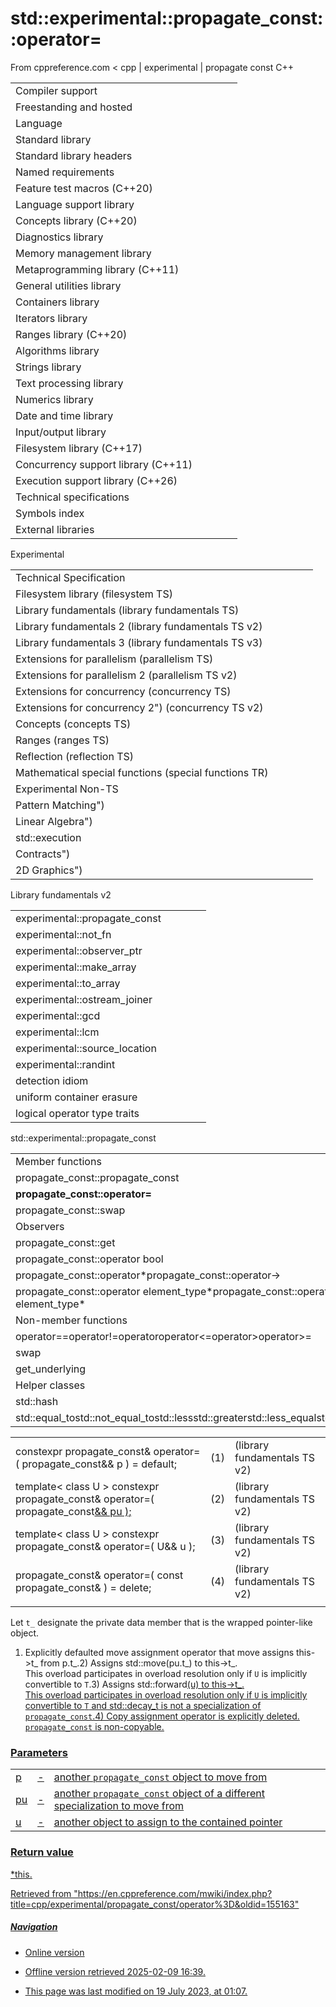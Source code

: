 # std::experimental::propagate_const<T>::operator=

From cppreference.com
< cpp‎ | experimental‎ | propagate const
C++

|  |  |  |  |  |
| --- | --- | --- | --- | --- |
| Compiler support | | | | |
| Freestanding and hosted | | | | |
| Language | | | | |
| Standard library | | | | |
| Standard library headers | | | | |
| Named requirements | | | | |
| Feature test macros (C++20) | | | | |
| Language support library | | | | |
| Concepts library (C++20) | | | | |
| Diagnostics library | | | | |
| Memory management library | | | | |
| Metaprogramming library (C++11) | | | | |
| General utilities library | | | | |
| Containers library | | | | |
| Iterators library | | | | |
| Ranges library (C++20) | | | | |
| Algorithms library | | | | |
| Strings library | | | | |
| Text processing library | | | | |
| Numerics library | | | | |
| Date and time library | | | | |
| Input/output library | | | | |
| Filesystem library (C++17) | | | | |
| Concurrency support library (C++11) | | | | |
| Execution support library (C++26) | | | | |
| Technical specifications | | | | |
| Symbols index | | | | |
| External libraries | | | | |

Experimental

|  |  |  |  |  |
| --- | --- | --- | --- | --- |
| Technical Specification | | | | |
| Filesystem library (filesystem TS) | | | | |
| Library fundamentals (library fundamentals TS) | | | | |
| Library fundamentals 2 (library fundamentals TS v2) | | | | |
| Library fundamentals 3 (library fundamentals TS v3) | | | | |
| Extensions for parallelism (parallelism TS) | | | | |
| Extensions for parallelism 2 (parallelism TS v2) | | | | |
| Extensions for concurrency (concurrency TS) | | | | |
| Extensions for concurrency 2") (concurrency TS v2) | | | | |
| Concepts (concepts TS) | | | | |
| Ranges (ranges TS) | | | | |
| Reflection (reflection TS) | | | | |
| Mathematical special functions (special functions TR) | | | | |
| Experimental Non-TS | | | | |
| Pattern Matching") | | | | |
| Linear Algebra") | | | | |
| std::execution | | | | |
| Contracts") | | | | |
| 2D Graphics") | | | | |

Library fundamentals v2

|  |  |  |  |  |
| --- | --- | --- | --- | --- |
| experimental::propagate_const | | | | |
| experimental::not_fn | | | | |
| experimental::observer_ptr | | | | |
| experimental::make_array | | | | |
| experimental::to_array | | | | |
| experimental::ostream_joiner | | | | |
| experimental::gcd | | | | |
| experimental::lcm | | | | |
| experimental::source_location | | | | |
| experimental::randint | | | | |
| detection idiom | | | | |
| uniform container erasure | | | | |
| logical operator type traits | | | | |

std::experimental::propagate_const

|  |  |  |  |  |
| --- | --- | --- | --- | --- |
| Member functions | | | | |
| propagate_const::propagate_const | | | | |
| ****propagate_const::operator=**** | | | | |
| propagate_const::swap | | | | |
| Observers | | | | |
| propagate_const::get | | | | |
| propagate_const::operator bool | | | | |
| propagate_const::operator\*propagate_const::operator-> | | | | |
| propagate_const::operator element_type\*propagate_const::operator const element_type\* | | | | |
| Non-member functions | | | | |
| operator==operator!=operator<operator>operator<=operator>operator>= | | | | |
| swap | | | | |
| get_underlying | | | | |
| Helper classes | | | | |
| std::hash | | | | |
| std::equal_tostd::not_equal_tostd::lessstd::greaterstd::less_equalstd::greater_equal | | | | |

|  |  |  |
| --- | --- | --- |
| constexpr propagate_const& operator=( propagate_const&& p ) = default; | (1) | (library fundamentals TS v2) |
| template< class U >  constexpr propagate_const& operator=( propagate_const<U>&& pu ); | (2) | (library fundamentals TS v2) |
| template< class U >  constexpr propagate_const& operator=( U&& u ); | (3) | (library fundamentals TS v2) |
| propagate_const& operator=( const propagate_const& ) = delete; | (4) | (library fundamentals TS v2) |
|  |  |  |

Let `t_` designate the private data member that is the wrapped pointer-like object.

1) Explicitly defaulted move assignment operator that move assigns this->t_ from p.t_.2) Assigns std::move(pu.t_) to this->t_.  
This overload participates in overload resolution only if `U` is implicitly convertible to `T`.3) Assigns std::forward<U>(u) to this->t_.  
This overload participates in overload resolution only if `U` is implicitly convertible to `T` and std::decay_t<U> is not a specialization of `propagate_const`.4) Copy assignment operator is explicitly deleted. `propagate_const` is non-copyable.

### Parameters

|  |  |  |
| --- | --- | --- |
| p | - | another `propagate_const` object to move from |
| pu | - | another `propagate_const` object of a different specialization to move from |
| u | - | another object to assign to the contained pointer |

### Return value

\*this.

Retrieved from "<https://en.cppreference.com/mwiki/index.php?title=cpp/experimental/propagate_const/operator%3D&oldid=155163>"

##### Navigation

- Online version
- Offline version retrieved 2025-02-09 16:39.

- This page was last modified on 19 July 2023, at 01:07.